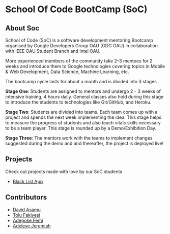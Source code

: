 # School Of Code BootCamp (SoC)
## About Soc
School of Code (SoC) is a software development mentoring Bootcamp organised by Google Developers Group OAU (GDG OAU) in collaboration with IEEE OAU Student Branch and Intel OAU.

More experienced members of the community take 2–3 mentees for 2 weeks and introduce them to Google technologies covering topics in Mobile & Web Development, Data Science, Machine Learning, etc.

The bootcamp cycle lasts for about a month and is divided into 3 stages

**Stage One**: Students are assigned to mentors and undergo 2 - 3 weeks of intensive training, 4 hours daily. General classes also hold during this stage to introduce the students to technologies like Git/GitHub, and Heroku.

**Stage Two**: Students are divided into teams. Each team comes up with a project and spends the next week implementing the idea. This stage helps to measure the progress of students and also teach vitals skills necessary to be a team player. This stage is rounded up by a Demo/Exhibition Day.

**Stage Three**: The mentors work with the teams to implement changes suggested during the demo and and thereafter, the project is deployed live!

## Projects
Check out projects made with love by our SoC students
*  [Black List App](https://blacklistapps.herokuapp.com)

## Contributors
*  [David Asamu](https://github.com/phvash)
*  [Tolu Fakiyesi](https://github.com/tolufakiyesi)
*  [Adegoke Femi](https://github.com/phemmelliot)
*  [Adeleye Jeremiah](https://github.com/debugjerry)
